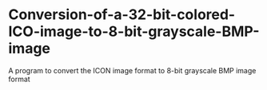 # Conversion-of-a-32-bit-colored-ICO-image-to-8-bit-grayscale-BMP-image
A program to convert the ICON image format to 8-bit grayscale BMP image format
